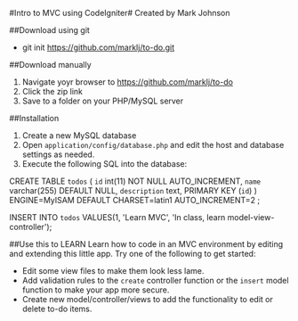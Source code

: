 #Intro to MVC using CodeIgniter#
Created by Mark Johnson

##Download using git

- git init https://github.com/marklj/to-do.git

##Download manually
1. Navigate yoyr browser to https://github.com/marklj/to-do
2. Click the zip link
3. Save to a folder on your PHP/MySQL server

##Installation
1. Create a new MySQL database
2. Open `application/config/database.php` and edit the host and database settings as needed.
3. Execute the following SQL into the database:

CREATE TABLE `todos` (
  `id` int(11) NOT NULL AUTO_INCREMENT,
  `name` varchar(255) DEFAULT NULL,
  `description` text,
  PRIMARY KEY (`id`)
) ENGINE=MyISAM  DEFAULT CHARSET=latin1 AUTO_INCREMENT=2 ;

INSERT INTO `todos` VALUES(1, 'Learn MVC', 'In class, learn model-view-controller');

##Use this to LEARN
Learn how to code in an MVC environment by editing and extending this little app. Try one of the following to get started:

* Edit some view files to make them look less lame.
* Add validation rules to the `create` controller function or the `insert` model function to make your app more secure.
* Create new model/controller/views to add the functionality to edit or delete to-do items.
